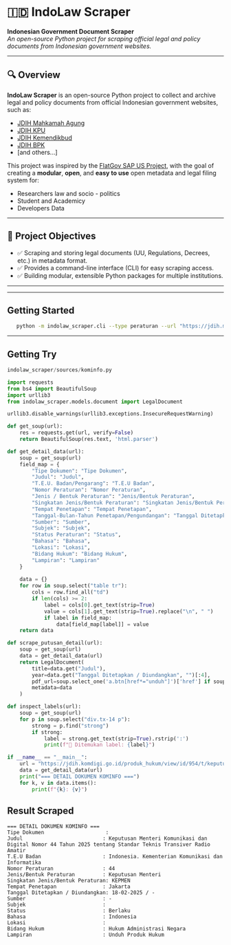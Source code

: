 # 🇮🇩 IndoLaw Scraper

**Indonesian Government Document Scraper**  
_An open-source Python project for scraping official legal and policy documents from Indonesian government websites._

---

## 🔍 Overview

**IndoLaw Scraper** is an open-source Python project to collect and archive legal and policy documents from official Indonesian government websites, such as:
- [JDIH Mahkamah Agung](https://jdih.mahkamahagung.go.id)
- [JDIH KPU](https://jdih.kpu.go.id)
- [JDIH Kemendikbud](https://jdih.kemendikdasmen.go.id)
- [JDIH BPK](https://peraturan.bpk.go.id)
- [and others...]

This project was inspired by the [FlatGov SAP US Project](https://flatgov.com/), with the goal of creating a **modular**, **open**, and **easy to use** open metadata and legal filing system for:
- Researchers law and socio - politics
- Student and Academicy
- Developers Data

---

## 🎯 Project Objectives

- ✅ Scraping and storing legal documents (UU, Regulations, Decrees, etc.) in metadata format.
- ✅ Provides a command-line interface (CLI) for easy scraping access.
- ✅ Building modular, extensible Python packages for multiple institutions.

---

---
## Getting Started

```bash
   python -m indolaw_scraper.cli --type peraturan --url "https://jdih.mahkamahagung.go.id/legal-product/..."
```
---
## Getting Try

```py
indolaw_scraper/sources/kominfo.py

import requests
from bs4 import BeautifulSoup
import urllib3
from indolaw_scraper.models.document import LegalDocument

urllib3.disable_warnings(urllib3.exceptions.InsecureRequestWarning)

def get_soup(url):
    res = requests.get(url, verify=False)
    return BeautifulSoup(res.text, 'html.parser')

def get_detail_data(url):
    soup = get_soup(url)
    field_map = {
        "Tipe Dokumen": "Tipe Dokumen",
        "Judul": "Judul",
        "T.E.U. Badan/Pengarang": "T.E.U Badan",
        "Nomor Peraturan": "Nomor Peraturan",
        "Jenis / Bentuk Peraturan": "Jenis/Bentuk Peraturan",
        "Singkatan Jenis/Bentuk Peraturan": "Singkatan Jenis/Bentuk Peraturan",
        "Tempat Penetapan": "Tempat Penetapan",
        "Tanggal-Bulan-Tahun Penetapan/Pengundangan": "Tanggal Ditetapkan / Diundangkan",
        "Sumber": "Sumber",
        "Subjek": "Subjek",
        "Status Peraturan": "Status",
        "Bahasa": "Bahasa",
        "Lokasi": "Lokasi",
        "Bidang Hukum": "Bidang Hukum",
        "Lampiran": "Lampiran"
    }
    
    data = {}
    for row in soup.select("table tr"):
        cols = row.find_all("td")
        if len(cols) >= 2:
            label = cols[0].get_text(strip=True)
            value = cols[1].get_text(strip=True).replace("\n", " ")
            if label in field_map:
                data[field_map[label]] = value
    return data

def scrape_putusan_detail(url):
    soup = get_soup(url)
    data = get_detail_data(url)
    return LegalDocument(
        title=data.get("Judul"),
        year=data.get("Tanggal Ditetapkan / Diundangkan", "")[:4],
        pdf_url=soup.select_one('a.btn[href*="unduh"]')['href'] if soup.select_one('a.btn[href*="unduh"]') else None,
        metadata=data
    )

def inspect_labels(url):
    soup = get_soup(url)
    for p in soup.select("div.tx-14 p"):
        strong = p.find("strong")
        if strong:
            label = strong.get_text(strip=True).rstrip(':')
            print(f"🔎 Ditemukan label: {label}")

if __name__ == "__main__":
    url = "https://jdih.komdigi.go.id/produk_hukum/view/id/954/t/keputusan+menteri+komunikasi+dan+digital+nomor+44+tahun+2025"
    data = get_detail_data(url)
    print("=== DETAIL DOKUMEN KOMINFO ===")
    for k, v in data.items():
        print(f"{k}: {v}")


```
## Result Scraped

```text
=== DETAIL DOKUMEN KOMINFO ===
Tipe Dokumen                    : 
Judul                          : Keputusan Menteri Komunikasi dan Digital Nomor 44 Tahun 2025 tentang Standar Teknis Transiver Radio Amatir
T.E.U Badan                    : Indonesia. Kementerian Komunikasi dan Informatika
Nomor Peraturan                : 44
Jenis/Bentuk Peraturan         : Keputusan Menteri
Singkatan Jenis/Bentuk Peraturan: KEPMEN
Tempat Penetapan               : Jakarta
Tanggal Ditetapkan / Diundangkan: 18-02-2025 / -
Sumber                         : -
Subjek                         : 
Status                         : Berlaku
Bahasa                         : Indonesia
Lokasi                         : 
Bidang Hukum                   : Hukum Administrasi Negara
Lampiran                       : Unduh Produk Hukum


```
